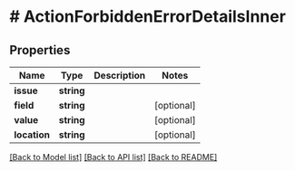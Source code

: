# # ActionForbiddenErrorDetailsInner

## Properties

Name | Type | Description | Notes
------------ | ------------- | ------------- | -------------
**issue** | **string** |  |
**field** | **string** |  | [optional]
**value** | **string** |  | [optional]
**location** | **string** |  | [optional]

[[Back to Model list]](../../README.md#models) [[Back to API list]](../../README.md#endpoints) [[Back to README]](../../README.md)
